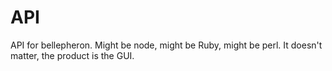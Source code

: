 API
===

API for bellepheron. Might be node, might be Ruby, might be perl. It doesn't matter, the product is the GUI.
